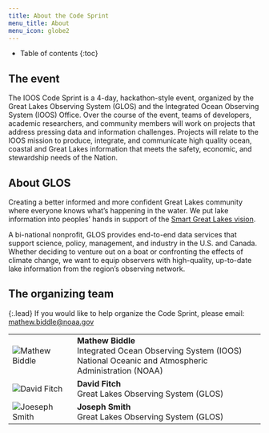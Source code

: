 ```yaml
---
title: About the Code Sprint
menu_title: About
menu_icon: globe2
---
```


* Table of contents
{:toc}

## The event
The IOOS Code Sprint is a 4-day, hackathon-style event, organized by the Great Lakes Observing System (GLOS) and the Integrated Ocean Observing System (IOOS) Office. Over the course of the event, teams of developers, academic researchers, and community members will work on projects that address pressing data and information challenges. Projects will relate to the IOOS mission to produce, integrate, and communicate high quality ocean, coastal and Great Lakes information that meets the safety, economic, and stewardship needs of the Nation.

## About GLOS

Creating a better informed and more confident Great Lakes community where everyone knows what’s happening in the water. We put lake information into peoples’ hands in support of the [Smart Great Lakes vision](https://glos.org/priorities/smart-great-lakes/). 

A bi-national nonprofit, GLOS provides end-to-end data services that support science, policy, management, and industry in the U.S. and Canada. Whether deciding to venture out on a boat or confronting the effects of climate change, we want to equip observers with high-quality, up-to-date lake information from the region’s observing network.

## The organizing team

{:.lead}
If you would like to help organize the Code Sprint, please email:
<mathew.biddle@noaa.gov>

<table class="team-list">
    <tr>
        <td>
            <img alt="Mathew Biddle" src="https://avatars.githubusercontent.com/u/8480023?v=4">
        </td>
        <td>
            <strong>Mathew Biddle</strong>
            <span class="profile-links">
                <a title="Profile &amp; contact" href="https://orcid.org/0000-0003-4897-1669"><i class="bi bi-person-lines-fill"></i></a>
                <a title="GitHub" href="https://github.com/MathewBiddle/"><i class="bi bi-github"></i></a>
                <a title="Twitter" href="https://twitter.com/biddle_mathew"><i class="bi bi-twitter"></i></a>
            </span>
            <br>Integrated Ocean Observing System (IOOS)
            <br>National Oceanic and Atmospheric Administration (NOAA)
        </td>
    </tr>
    <tr>
        <td>
            <img alt="David Fitch" src="https://avatars.githubusercontent.com/u/52428210?v=4">
        </td>
        <td>
            <strong>David Fitch</strong>
            <span class="profile-links">
                <a title="GitHub" href="https://github.com/david-fitch/"><i class="bi bi-github"></i></a>
            </span>
            <br>Great Lakes Observing System (GLOS)
        </td>
    </tr>
    <tr>
        <td>
            <img alt="Joeseph Smith" src="https://avatars.githubusercontent.com/u/83672089?v=4">
        </td>
        <td>
            <strong>Joseph Smith</strong>
            <span class="profile-links">
                <a title="GitHub" href="https://github.com/joe-smithe-glos/"><i class="bi bi-github"></i></a>
            </span>
            <br>Great Lakes Observing System (GLOS)
        </td>
    </tr>
</table>
